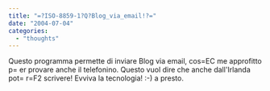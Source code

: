 ```yaml
---
title: "=?ISO-8859-1?Q?Blog_via_email!?="
date: "2004-07-04"
categories: 
  - "thoughts"
---
```


Questo programma permette di inviare Blog via email, cos=EC me approfitto p= er provare anche il telefonino. Questo vuol dire che anche dall'Irlanda pot= r=F2 scrivere! Evviva la tecnologia! :-) a presto.
